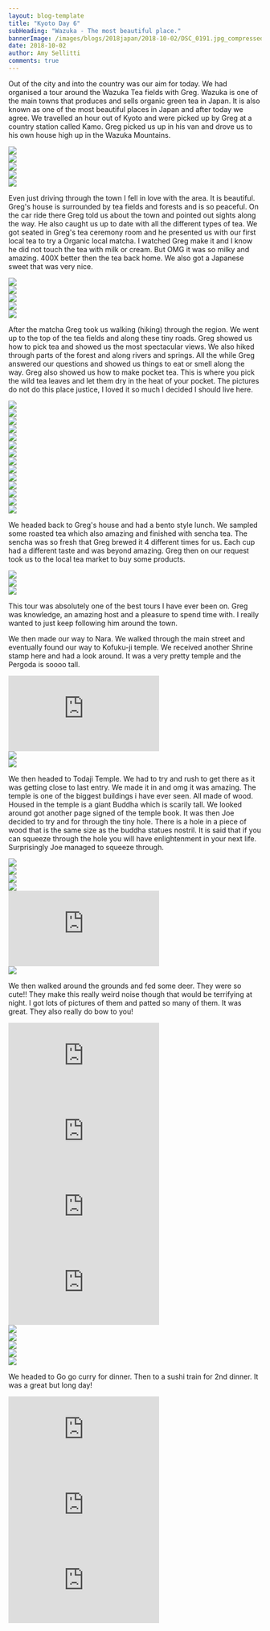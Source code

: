```yaml
---
layout: blog-template
title: "Kyoto Day 6"
subHeading: "Wazuka - The most beautiful place."
bannerImage: /images/blogs/2018japan/2018-10-02/DSC_0191.jpg_compressed.JPEG
date: 2018-10-02
author: Amy Sellitti
comments: true
---
```


Out of the city and into the country was our aim for today. We had organised a tour around the Wazuka Tea fields with Greg. Wazuka is one of the main towns that produces and sells organic green tea in Japan. It is also known as one of the most beautiful places in Japan and after today we agree. We travelled an hour out of Kyoto and were picked up by Greg at a country station called Kamo. Greg picked us up in his van and drove us to his own house high up in the Wazuka Mountains.

<div class="center-image"><img src="/images/blogs/2018japan/2018-10-02/IMG_20181002_083937.jpg_compressed.JPEG" /></div>
<div class="center-image"><img src="https://lh3.googleusercontent.com/VSqccFLifOhKQdobBgYPKZ4BQNWrsa4FMAmRfxTu_nraVrX_I14IdrbuDnYB-_wuNZjYxN6I_R4rbMJ20iNQ2NHS-2mbaSw3d4tBi7MTVW1UlGOoz96PHpSjIdoyr4AqCOWA2IfKvLc=w2400" /></div>
<div class="center-image"><img src="/images/blogs/2018japan/2018-10-02/IMG_9705.jpg_compressed.JPEG" /></div>
<div class="center-image"><img src="/images/blogs/2018japan/2018-10-02/DSC_0191.jpg_compressed.JPEG" /></div>
<div class="center-image"><img src="/images/blogs/2018japan/2018-10-02/IMG_9724.jpg_compressed.JPEG" /></div>

Even just driving through the town I fell in love with the area. It is beautiful. Greg's house is surrounded by tea fields and forests and is so peaceful. On the car ride there Greg told us about the town and pointed out sights along the way. He also caught us up to date with all the different types of tea. We got seated in Greg's tea ceremony room and he presented us with our first local tea to try a Organic local matcha. I watched Greg make it and I know he did not touch the tea with milk or cream. But OMG it was so milky and amazing. 400X better then the tea back home. We also got a Japanese sweet that was very nice.

<div class="center-image"><img src="/images/blogs/2018japan/2018-10-02/IMG_9728.jpg_compressed.JPEG" /></div>
<div class="center-image"><img src="/images/blogs/2018japan/2018-10-02/IMG_9734.jpg_compressed.JPEG" /></div>
<div class="center-image"><img src="/images/blogs/2018japan/2018-10-02/IMG_9741.jpg_compressed.JPEG" /></div>
<div class="center-image"><img src="/images/blogs/2018japan/2018-10-02/IMG_9743.jpg_compressed.JPEG" /></div>
<div class="center-image"><img src="/images/blogs/2018japan/2018-10-02/IMG_9744.jpg_compressed.JPEG" /></div>

After the matcha Greg took us walking (hiking) through the region. We went up to the top of the tea fields and along these tiny roads. Greg showed us how to pick tea and showed us the most spectacular views. We also hiked through parts of the forest and along rivers and springs. All the while Greg answered our questions and showed us things to eat or smell along the way. Greg also showed us how to make pocket tea. This is where you pick the wild tea leaves and let them dry in the heat of your pocket. The pictures do not do this place justice, I loved it so much I decided I should live here.

<div class="center-image"><img src="/images/blogs/2018japan/2018-10-02/IMG_9746.jpg_compressed.JPEG" /></div>
<div class="center-image"><img src="/images/blogs/2018japan/2018-10-02/IMG_9752.jpg_compressed.JPEG" /></div>
<div class="center-image"><img src="/images/blogs/2018japan/2018-10-02/IMG_9755.jpg_compressed.JPEG" /></div>
<div class="center-image"><img src="/images/blogs/2018japan/2018-10-02/IMG_9762.jpg_compressed.JPEG" /></div>
<div class="center-image"><img src="/images/blogs/2018japan/2018-10-02/IMG_9766.jpg_compressed.JPEG" /></div>
<div class="center-image"><img src="/images/blogs/2018japan/2018-10-02/IMG_9775.jpg_compressed.JPEG" /></div>
<div class="center-image"><img src="/images/blogs/2018japan/2018-10-02/IMG_9783.jpg_compressed.JPEG" /></div>
<div class="center-image"><img src="/images/blogs/2018japan/2018-10-02/IMG_9786.jpg_compressed.JPEG" /></div>
<div class="center-image"><img src="/images/blogs/2018japan/2018-10-02/IMG_9805.jpg_compressed.JPEG" /></div>
<div class="center-image"><img src="/images/blogs/2018japan/2018-10-02/IMG_9808.jpg_compressed.JPEG" /></div>
<div class="center-image"><img src="/images/blogs/2018japan/2018-10-02/IMG_9813.jpg_compressed.JPEG" /></div>
<div class="center-image"><img src="/images/blogs/2018japan/2018-10-02/IMG_9817.jpg_compressed.JPEG" /></div>
<div class="center-image"><img src="/images/blogs/2018japan/2018-10-02/IMG_9823.jpg_compressed.JPEG" /></div>
<div class="center-image"><img src="/images/blogs/2018japan/2018-10-02/IMG_9843.jpg_compressed.JPEG" /></div>

We headed back to Greg's house and had a bento style lunch. We sampled some roasted tea which also amazing and finished with sencha tea. The sencha was so fresh that Greg brewed it 4 different times for us. Each cup had a different taste and was beyond amazing. Greg then on our request took us to the local tea market to buy some products.

<div class="center-image"><img src="/images/blogs/2018japan/2018-10-02/IMG_9850.jpg_compressed.JPEG" /></div>
<div class="center-image"><img src="/images/blogs/2018japan/2018-10-02/IMG_9853.jpg_compressed.JPEG" /></div>
<div class="center-image"><img src="/images/blogs/2018japan/2018-10-02/IMG_9854.jpg_compressed.JPEG" /></div>

This tour was absolutely one of the best tours I have ever been on. Greg was knowledge, an amazing host and a pleasure to spend time with. I really wanted to just keep following him around the town.

We then made our way to Nara. We walked through the main street and eventually found our way to Kofuku-ji temple. We received another Shrine stamp here and had a look around. It was a very pretty temple and the Pergoda is soooo tall.

<div class="center-video"><iframe src="https://www.youtube.com/embed/eEJIxKV9zU8" frameborder="0" allow="autoplay; encrypted-media" allowfullscreen></iframe></div>
<div class="center-image"><img src="/images/blogs/2018japan/2018-10-02/IMG_9874.jpg_compressed.JPEG" /></div>
<div class="center-image"><img src="/images/blogs/2018japan/2018-10-02/IMG_9876.jpg_compressed.JPEG" /></div>

We then headed to Todaji Temple. We had to try and rush to get there as it was getting close to last entry. We made it in and omg it was amazing. The temple is one of the biggest buildings i have ever seen. All made of wood. Housed in the temple is a giant Buddha which is scarily tall. We looked around got another page signed of the temple book. It was then Joe decided to try and for through the tiny hole. There is a hole in a piece of wood that is the same size as the buddha statues nostril. It is said that if you can squeeze through the hole you will have enlightenment in your next life. Surprisingly Joe managed to squeeze through.

<div class="center-image"><img src="/images/blogs/2018japan/2018-10-02/IMG_9887.jpg_compressed.JPEG" /></div>
<div class="center-image"><img src="/images/blogs/2018japan/2018-10-02/IMG_9892.jpg_compressed.JPEG" /></div>
<div class="center-image"><img src="/images/blogs/2018japan/2018-10-02/IMG_9901.jpg_compressed.JPEG" /></div>
<div class="center-image"><img src="/images/blogs/2018japan/2018-10-02/IMG_9905.jpg_compressed.JPEG" /></div>
<div class="center-video"><iframe src="https://www.youtube.com/embed/W7f7EqijiDY" frameborder="0" allow="autoplay; encrypted-media" allowfullscreen></iframe></div>
<div class="center-image"><img src="/images/blogs/2018japan/2018-10-02/IMG_9910.jpg_compressed.JPEG" /></div>

We then walked around the grounds and fed some deer. They were so cute!! They make this really weird noise though that would be terrifying at night. I got lots of pictures of them and patted so many of them. It was great. They also really do bow to you!

<div class="center-video"><iframe src="https://www.youtube.com/embed/d6FRv2Eb0U8" frameborder="0" allow="autoplay; encrypted-media" allowfullscreen></iframe></div>
<div class="center-video"><iframe src="https://www.youtube.com/embed/x_aVkmjwtEQ" frameborder="0" allow="autoplay; encrypted-media" allowfullscreen></iframe></div>
<div class="center-video"><iframe src="https://www.youtube.com/embed/cDe7LAYU4mc" frameborder="0" allow="autoplay; encrypted-media" allowfullscreen></iframe></div>
<div class="center-video"><iframe src="https://www.youtube.com/embed/O2KO0siCeU8" frameborder="0" allow="autoplay; encrypted-media" allowfullscreen></iframe></div>
<div class="center-image"><img src="/images/blogs/2018japan/2018-10-02/IMG_9913.jpg_compressed.JPEG" /></div>
<div class="center-image"><img src="/images/blogs/2018japan/2018-10-02/IMG_9922.jpg_compressed.JPEG" /></div>
<div class="center-image"><img src="/images/blogs/2018japan/2018-10-02/IMG_9928.jpg_compressed.JPEG" /></div>
<div class="center-image"><img src="/images/blogs/2018japan/2018-10-02/IMG_9952.jpg_compressed.JPEG" /></div>
<div class="center-image"><img src="/images/blogs/2018japan/2018-10-02/IMG_9963.jpg_compressed.JPEG" /></div>

We headed to Go go curry for dinner. Then to a sushi train for 2nd dinner. It was a great but long day!

<div class="center-video"><iframe src="https://www.youtube.com/embed/nT36zVi8vyQ" frameborder="0" allow="autoplay; encrypted-media" allowfullscreen></iframe></div>
<div class="center-video"><iframe src="https://www.youtube.com/embed/dbMSCPuI0hw" frameborder="0" allow="autoplay; encrypted-media" allowfullscreen></iframe></div>
<div class="center-video"><iframe src="https://www.youtube.com/embed/zZS3sGMlBpE" frameborder="0" allow="autoplay; encrypted-media" allowfullscreen></iframe></div>
